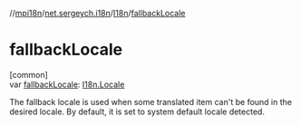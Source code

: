 //[mpi18n](../../../index.md)/[net.sergeych.i18n](../index.md)/[I18n](index.md)/[fallbackLocale](fallback-locale.md)

# fallbackLocale

[common]\
var [fallbackLocale](fallback-locale.md): [I18n.Locale](-locale/index.md)

The fallback locale is used when some translated item can't be found in the desired locale. By default, it is set to system default locale detected.
